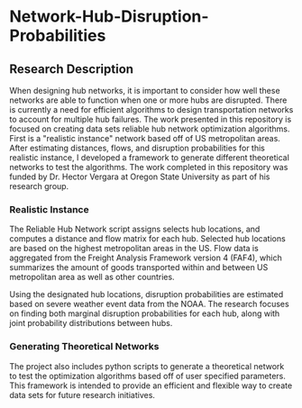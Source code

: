 # Network-Hub-Disruption-Probabilities

## Research Description
When designing hub networks, it is important to consider how well these networks are able to function when one or more hubs are disrupted. There is currently a need for efficient algorithms to design transportation networks to account for multiple hub failures. The work presented in this repository is focused on creating data sets reliable hub network optimization algorithms. First is a "realistic instance" network based off of US metropolitan areas. After estimating distances, flows, and disruption probabilities for this realistic instance, I developed a framework to generate different theoretical networks to test the algorithms. The work completed in this repository was funded by Dr. Hector Vergara at Oregon State University as part of his research group. 

### Realistic Instance 
The Reliable Hub Network script assigns selects hub locations, and computes a distance and flow matrix for each hub. Selected hub locations are based on the highest metropolitan areas in the US. Flow data is aggregated from the Freight Analysis Framework version 4 (FAF4), which summarizes the amount of goods transported within and between US metropolitan area as well as other countries. 

Using the designated hub locations, disruption probabilities are estimated based on severe weather event data from the NOAA. The research focuses on finding both marginal disruption probabilities for each hub, along with joint probability distributions between hubs.

### Generating Theoretical Networks
The project also includes python scripts to generate a theoretical network to test the optimization algorithms based off of user specified parameters. This framework is intended to provide an efficient and flexible way to create data sets for future research initiatives. 
